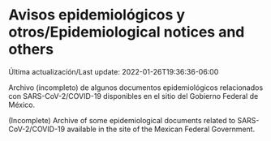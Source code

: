 # Avisos epidemiológicos y otros/Epidemiological notices and others

Última actualización/Last update: 2022-01-26T19:36:36-06:00

Archivo (incompleto) de algunos documentos epidemiológicos relacionados con SARS-CoV-2/COVID-19 disponibles en el sitio del Gobierno Federal de México.

(Incomplete) Archive of some epidemiological documents related to SARS-CoV-2/COVID-19 available in the site of the Mexican Federal Government.
